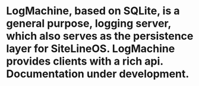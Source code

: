 # LogMachine, based on SQLite, is a general purpose, logging server, which also serves as the persistence layer for SiteLineOS. LogMachine provides clients with a rich api. Documentation under development. 
